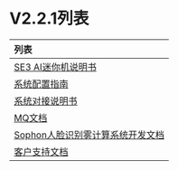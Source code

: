 # V2.2.1列表


| 列表                                                         |
| :----------------------------------------------------------- |
| [SE3 AI迷你机说明书](V2R2C01/api-lie-biao/SE3-AI-Mini-ji-shuo-ming-shu/README.md)                                             |
| [系统配置指南](V2R2C01/api-lie-biao/xi-tong-pei-zhi-zhi-nang/README.md)                                                      |
| [系统对接说明书](V2R2C01/api-lie-biao/xi-tong-dui-jie-shuo-ming-shu/README.md)                                     |
| [MQ文档](V2R2C01/api-lie-biao/1.-ji-yu-rabbit-mq-de-duan-yun-dui-jie-shuo-ming/README.md) |
| [Sophon人脸识别雾计算系统开发文档](V2R2C01/api-lie-biao/2.sophon-ren-lian-shi-bie-wu-ji-suan-xi-tong-kai-fa-wen-dang/README.md) |
| [客户支持文档](V2R2C01/api-lie-biao/3.ke-hu-zhi-chi/README.md)       |
